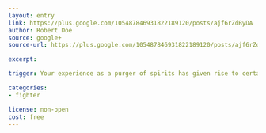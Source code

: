 ```yaml
---
layout: entry
link: https://plus.google.com/105487846931822189120/posts/ajf6rZdByDA
author: Robert Doe
source: google+
source-url: https://plus.google.com/105487846931822189120/posts/ajf6rZdByDA

excerpt:

trigger: Your experience as a purger of spirits has given rise to certain skills, providing you with power over them...

categories:
- fighter

license: non-open
cost: free
---
```

